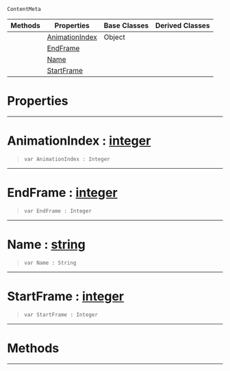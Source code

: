  `ContentMeta`

|Methods|Properties|Base Classes|Derived Classes|
|---|---|---|---|
| |[ AnimationIndex](animationclip.md#animationindex-zilch-engi)|Object| |
| |[ EndFrame](animationclip.md#endframe-zilch-engine-doc)| | |
| |[ Name](animationclip.md#name-zilch-engine-documen)| | |
| |[ StartFrame](animationclip.md#startframe-zilch-engine-d)| | |


 #  Properties


---  
 #  AnimationIndex : [integer](../nada_base_types/integer.md)

> 
> ```TS:Nada
> var AnimationIndex : Integer


---  
 #  EndFrame : [integer](../nada_base_types/integer.md)

> 
> ```TS:Nada
> var EndFrame : Integer


---  
 #  Name : [string](../nada_base_types/string.md)

> 
> ```TS:Nada
> var Name : String


---  
 #  StartFrame : [integer](../nada_base_types/integer.md)

> 
> ```TS:Nada
> var StartFrame : Integer


---  
 #  Methods


---  
 

 